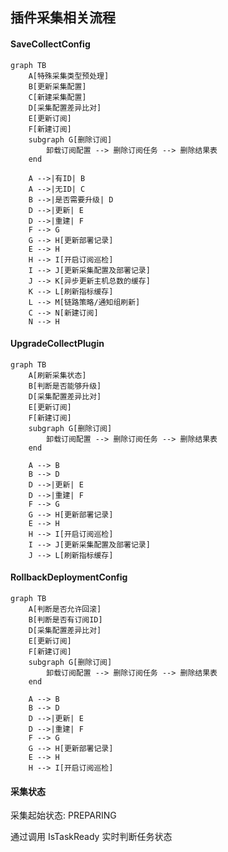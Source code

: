 ## 插件采集相关流程

#### SaveCollectConfig

```mermaid
graph TB
    A[特殊采集类型预处理]
    B[更新采集配置]
    C[新建采集配置]
    D[采集配置差异比对]
    E[更新订阅]
    F[新建订阅]
    subgraph G[删除订阅]
        卸载订阅配置 --> 删除订阅任务 --> 删除结果表
    end

    A -->|有ID| B
    A -->|无ID| C
    B -->|是否需要升级| D
    D -->|更新| E
    D -->|重建| F
    F --> G
    G --> H[更新部署记录]
    E --> H
    H --> I[开启订阅巡检]
    I --> J[更新采集配置及部署记录]
    J --> K[异步更新主机总数的缓存]
    K --> L[刷新指标缓存]
    L --> M[链路策略/通知组刷新]
    C --> N[新建订阅]
    N --> H
```

#### UpgradeCollectPlugin

```mermaid
graph TB
    A[刷新采集状态]
    B[判断是否能够升级]
    D[采集配置差异比对]
    E[更新订阅]
    F[新建订阅]
    subgraph G[删除订阅]
        卸载订阅配置 --> 删除订阅任务 --> 删除结果表
    end

    A --> B
    B --> D
    D -->|更新| E
    D -->|重建| F
    F --> G
    G --> H[更新部署记录]
    E --> H
    H --> I[开启订阅巡检]
    I --> J[更新采集配置及部署记录]
    J --> L[刷新指标缓存]
```

#### RollbackDeploymentConfig

```mermaid
graph TB
    A[判断是否允许回滚]
    B[判断是否有订阅ID]
    D[采集配置差异比对]
    E[更新订阅]
    F[新建订阅]
    subgraph G[删除订阅]
        卸载订阅配置 --> 删除订阅任务 --> 删除结果表
    end

    A --> B
    B --> D
    D -->|更新| E
    D -->|重建| F
    F --> G
    G --> H[更新部署记录]
    E --> H
    H --> I[开启订阅巡检]
```

#### 采集状态

采集起始状态: PREPARING

通过调用 IsTaskReady 实时判断任务状态

